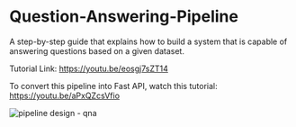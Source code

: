 # Question-Answering-Pipeline
A step-by-step guide that explains how to build a system that is capable of answering questions based on a given dataset.

Tutorial Link: https://youtu.be/eosgj7sZT14

To convert this pipeline into Fast API, watch this tutorial: https://youtu.be/aPxQZcsVfio

![pipeline design - qna](https://user-images.githubusercontent.com/49631017/210134245-845e3344-4c73-4435-86b5-36008bfd0000.png)


